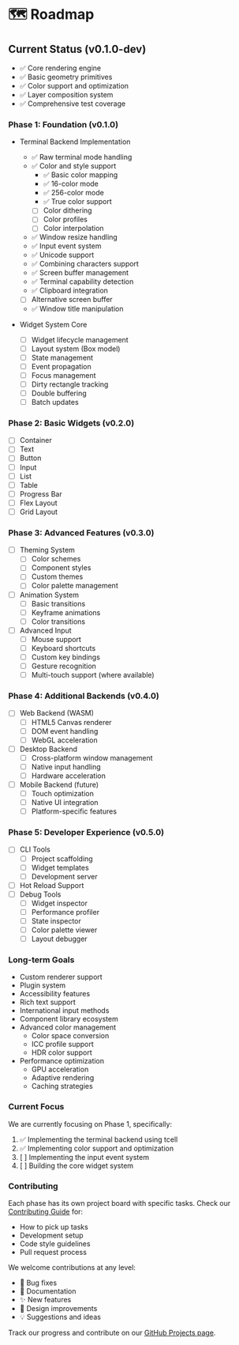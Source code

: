 <!--
 Copyright (c) 2024 Christopher Watson
 This software is released under the MIT License.
 https://opensource.org/licenses/MIT
-->

# 🗺️ Roadmap

## Current Status (v0.1.0-dev)
- ✅ Core rendering engine
- ✅ Basic geometry primitives
- ✅ Color support and optimization
- ✅ Layer composition system
- ✅ Comprehensive test coverage

### Phase 1: Foundation (v0.1.0)
- Terminal Backend Implementation
  - ✅ Raw terminal mode handling
  - ✅ Color and style support
    - ✅ Basic color mapping
    - ✅ 16-color mode
    - ✅ 256-color mode
    - ✅ True color support
    - [ ] Color dithering
    - [ ] Color profiles
    - [ ] Color interpolation
  - ✅ Window resize handling
  - ✅ Input event system
  - ✅ Unicode support
  - ✅ Combining characters support
  - ✅ Screen buffer management
  - ✅ Terminal capability detection
  - ✅ Clipboard integration
  - [ ] Alternative screen buffer
  - ✅ Window title manipulation

- Widget System Core
  - [ ] Widget lifecycle management
  - [ ] Layout system (Box model)
  - [ ] State management
  - [ ] Event propagation
  - [ ] Focus management
  - [ ] Dirty rectangle tracking
  - [ ] Double buffering
  - [ ] Batch updates

### Phase 2: Basic Widgets (v0.2.0)
- [ ] Container
- [ ] Text
- [ ] Button
- [ ] Input
- [ ] List
- [ ] Table
- [ ] Progress Bar
- [ ] Flex Layout
- [ ] Grid Layout

### Phase 3: Advanced Features (v0.3.0)
- [ ] Theming System
  - [ ] Color schemes
  - [ ] Component styles
  - [ ] Custom themes
  - [ ] Color palette management
- [ ] Animation System
  - [ ] Basic transitions
  - [ ] Keyframe animations
  - [ ] Color transitions
- [ ] Advanced Input
  - [ ] Mouse support
  - [ ] Keyboard shortcuts
  - [ ] Custom key bindings
  - [ ] Gesture recognition
  - [ ] Multi-touch support (where available)

### Phase 4: Additional Backends (v0.4.0)
- [ ] Web Backend (WASM)
  - [ ] HTML5 Canvas renderer
  - [ ] DOM event handling
  - [ ] WebGL acceleration
- [ ] Desktop Backend
  - [ ] Cross-platform window management
  - [ ] Native input handling
  - [ ] Hardware acceleration
- [ ] Mobile Backend (future)
  - [ ] Touch optimization
  - [ ] Native UI integration
  - [ ] Platform-specific features

### Phase 5: Developer Experience (v0.5.0)
- [ ] CLI Tools
  - [ ] Project scaffolding
  - [ ] Widget templates
  - [ ] Development server
- [ ] Hot Reload Support
- [ ] Debug Tools
  - [ ] Widget inspector
  - [ ] Performance profiler
  - [ ] State inspector
  - [ ] Color palette viewer
  - [ ] Layout debugger

### Long-term Goals
- Custom renderer support
- Plugin system
- Accessibility features
- Rich text support
- International input methods
- Component library ecosystem
- Advanced color management
  - Color space conversion
  - ICC profile support
  - HDR color support
- Performance optimization
  - GPU acceleration
  - Adaptive rendering
  - Caching strategies

### Current Focus
We are currently focusing on Phase 1, specifically:
1. ✅ Implementing the terminal backend using tcell
2. ✅ Implementing color support and optimization
3. [ ] Implementing the input event system
4. [ ] Building the core widget system

### Contributing
Each phase has its own project board with specific tasks. Check our [Contributing Guide](CONTRIBUTING.md) for:
- How to pick up tasks
- Development setup
- Code style guidelines
- Pull request process

We welcome contributions at any level:
- 🐛 Bug fixes
- 📝 Documentation
- ✨ New features
- 🎨 Design improvements
- 💡 Suggestions and ideas

Track our progress and contribute on our [GitHub Projects page](https://github.com/watzon/tide/projects).